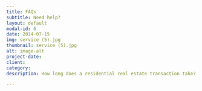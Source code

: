 ```yaml
---
title: FAQs
subtitle: Need help?
layout: default
modal-id: 6
date: 2014-07-15
img: service (5).jpg
thumbnail: service (5).jpg
alt: image-alt
project-date: 
client: 
category: 
description: How long does a residential real estate transaction take? What paperwork is needed to get started? Is there a checklist for preparing? What areas are covered?

---
```

